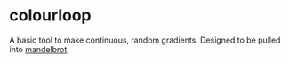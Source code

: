 colourloop
==========

A basic tool to make continuous, random gradients. Designed to be pulled into [mandelbrot](http://github.com/andrew-t/mandelbrot).
